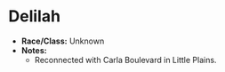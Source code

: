# Delilah

- **Race/Class:** Unknown
- **Notes:**
  - Reconnected with Carla Boulevard in Little Plains.
